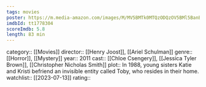 ```yaml
---
tags: movies
poster: https://m.media-amazon.com/images/M/MV5BMTk0MTQzODQzOV5BMl5BanBnXkFtZTcwMDQ2NzQ3Ng@@._V1_SX300.jpg
imdbId: tt1778304
scoreImdb: 5.8
length: 83 min
---
```


category:: [[Movies]]
director:: [[Henry Joost]], [[Ariel Schulman]]
genre:: [[Horror]], [[Mystery]]
year:: 2011
cast:: [[Chloe Csengery]], [[Jessica Tyler Brown]], [[Christopher Nicholas Smith]]
plot:: In 1988, young sisters Katie and Kristi befriend an invisible entity called Toby, who resides in their home.
watchlist:: [[2023-07-13]]
rating::
